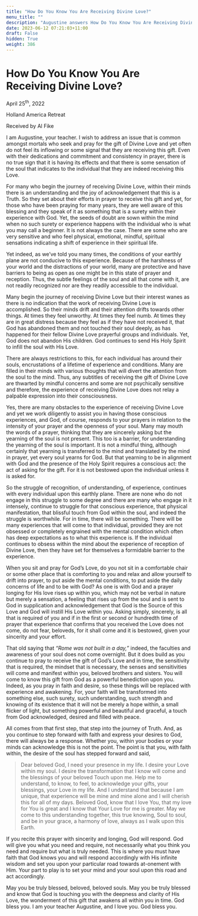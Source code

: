 ```yaml
---
title: "How Do You Know You Are Receiving Divine Love?"
menu_title: ""
description: "Augustine answers How Do You Know You Are Receiving Divine Love"
date: 2023-06-12 07:21:03+11:00
draft: False
hidden: True
weight: 386
---
```

# How Do You Know You Are Receiving Divine Love?

April 25<sup>th</sup>, 2022

Holland America Retreat

Received by Al Fike   

I am Augustine, your teacher. I wish to address an issue that is common amongst mortals who seek and pray for the gift of Divine Love and yet often do not feel its inflowing or some signal that they are receiving this gift. Even with their dedications and commitment and consistency in prayer, there is no true sign that it is having its effects and that there is some sensation of the soul that indicates to the individual that they are indeed receiving this Love.

For many who begin the journey of receiving Divine Love, within their minds there is an understanding and the joy of acknowledgement that this is a Truth. So they set about their efforts in prayer to receive this gift and yet, for those who have been praying for many years, they are well aware of this blessing and they speak of it as something that is a surety within their experience with God. Yet, the seeds of doubt are sown within the mind when no such surety or experience happens with the individual who is what you may call a beginner. It is not always the case. There are some who are very sensitive and who feel physical, emotional, mindful, spiritual sensations indicating a shift of experience in their spiritual life.

Yet indeed, as we’ve told you many times, the conditions of your earthly plane are not conducive to this experience. Because of the harshness of your world and the distractions of your world, many are protective and have barriers to being as open as one might be in this state of prayer and reception. Thus, the subtle feelings of the soul and all that come with it, are not readily recognized nor are they readily accessible to the individual.

Many begin the journey of receiving Divine Love but their interest wanes as there is no indication that the work of receiving Divine Love is accomplished. So their minds drift and their attention drifts towards other things. At times they feel unworthy. At times they feel numb. At times they are in great distress because they feel as if they have not received it, that God has abandoned them and not touched their soul deeply, as has happened for their fellow Divine Love prayerful groups and individuals. Yet, God does not abandon His children. God continues to send His Holy Spirit to infill the soul with His Love.

There are always restrictions to this, for each individual has around their souls, encrustations of a lifetime of experience and conditions. Many are filled in their minds with various thoughts that will divert the attention from the soul to the mind. Thus, any subtitles of receiving the gift of Divine Love are thwarted by mindful concerns and some are not psychically sensitive and therefore, the experience of receiving Divine Love does not relay a palpable expression into their consciousness.

Yes, there are many obstacles to the experience of receiving Divine Love and yet we work diligently to assist you in having those conscious experiences, and God, of course, responds to your prayers in relation to the intensity of your prayer and the openness of your soul. Many may mouth the words of a prayer, thinking that they are sincerely asking but the yearning of the soul is not present. This too is a barrier, for understanding the yearning of the soul is important. It is not a mindful thing, although certainly that yearning is transferred to the mind and translated by the mind in prayer, yet every soul yearns for God. But that yearning to be in alignment with God and the presence of the Holy Spirit requires a conscious act: the act of asking for the gift. For it is not bestowed upon the individual unless it is asked for.

So the struggle of recognition, of understanding, of experience, continues with every individual upon this earthly plane. There are none who do not engage in this struggle to some degree and there are many who engage in it intensely, continue to struggle for that conscious experience, that physical manifestation, that blissful touch from God within the soul, and indeed the struggle is worthwhile. For in time, there will be something. There will be many experiences that will come to that individual, provided they are not obsessed or completely engrained with the mental condition which often has deep expectations as to what this experience is. If the individual continues to obsess within the mind about the experience of reception of Divine Love, then they have set for themselves a formidable barrier to the experience.

When you sit and pray for God’s Love, do you not sit in a comfortable chair or some other place that is comforting to you and relax and allow yourself to drift into prayer, to put aside the mental conditions, to put aside the daily concerns of life and to be with God? As one is with God and a prayer longing for His love rises up within you, which may not be verbal in nature but merely a sensation, a feeling that rises up from the soul and is sent to God in supplication and acknowledgement that God is the Source of this Love and God will instill His Love within you. Asking simply, sincerely, is all that is required of you and if in the first or second or hundredth time of prayer that experience that confirms that you received the Love does not come, do not fear, beloveds, for it shall come and it is bestowed, given your sincerity and your effort.

That old saying that *“Rome was not built in a day,”* indeed, the faculties and awareness of your soul does not come overnight. But it does build as you continue to pray to receive the gift of God’s Love and in time, the sensitivity that is required, the mindset that is necessary, the senses and sensitivities will come and manifest within you, beloved brothers and sisters. You will come to know this gift from God as a powerful benediction upon you. Indeed, as you pray in faith and desire, so these things will be replaced with experience and awakening. For, your faith will be transformed into something else, such surety, such understanding, such strength and knowing of its existence that it will not be merely a hope within, a small flicker of light, but something powerful and beautiful and graceful, a touch from God acknowledged, desired and filled with peace.

All comes from that first step, that step into the journey of Truth. And, as you continue to step forward with faith and express your desires to God, there will always be a response. Whether you, within your bodies or your minds can acknowledge this is not the point. The point is that you, with faith within, the desire of the soul has stepped forward and said, 

> Dear beloved God, I need your presence in my life. I desire your Love within my soul. I desire the transformation that I know will come and the blessings of your beloved Touch upon me. Help me to understand, to know, to feel, to acknowledge your gifts, your blessings, your Love in my life. And I understand that because I am unique, that experience will be mine and mine alone and I will cherish this for all of my days. Beloved God, know that I love You, that my love for You is great and I know that Your Love for me is greater. May we come to this understanding together, this true knowing, Soul to soul, and be in your grace, a harmony of love, always as I walk upon this Earth.

If you recite this prayer with sincerity and longing, God will respond. God will give you what you need and require, not necessarily what you think you need and require but what is truly needed. This is where you must have faith that God knows you and will respond accordingly with His infinite wisdom and set you upon your particular road towards at-onement with Him. Your part to play is to set your mind and your soul upon this road and act accordingly.

May you be truly blessed, beloved, beloved souls. May you be truly blessed and know that God is touching you with the deepness and clarity of His Love, the wonderment of this gift that awakens all within you in time. God bless you. I am your teacher Augustine, and I love you. God bless you.
